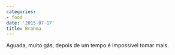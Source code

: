 ```yaml
---
categories:
- food
date: '2015-07-17'
title: Brahma
---
```


Aguada, muito gás, depois de um tempo é impossível tomar mais.